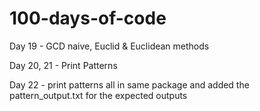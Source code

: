 # 100-days-of-code
 Day 19 - GCD naive, Euclid & Euclidean methods
 
 Day 20, 21 - Print Patterns 
 
 Day 22 - print patterns all in same package and added the pattern_output.txt for the expected outputs
